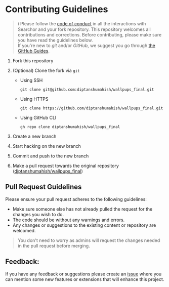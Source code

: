 # Contributing Guidelines

> :information_source: Please follow the [code of conduct](CODE_OF_CONDUCT.md) in all the interactions with Searchor and your fork repository.
This repository welcomes all contributions and corrections. Before contributing, please make sure you have read the guidelines below. <br>
If you're new to _git_ and/or _GitHub_, we suggest you go through [the GitHub Guides](https://guides.github.com/introduction/flow/).
1. Fork this repository
2. (Optional) Clone the fork via `git`
   - Using SSH

     ```shell
     git clone git@github.com:diptanshumahish/wallpups_final.git
     ```

   - Using HTTPS

     ```shell
     git clone https://github.com/diptanshumahish/wallpups_final.git
     ```

   - Using GitHub CLI

     ```shell
     gh repo clone diptanshumahish/wallpups_final
     ```

3. Create a new branch 
4. Start hacking on the new branch
5. Commit and push to the new branch
6. Make a pull request towards the original repository ([diptanshumahish/wallpups_final](https://github.com/diptanshumahish/wallpups_final))

## Pull Request Guidelines

Please ensure your pull request adheres to the following guidelines:

- Make sure someone else has not already pulled the request for the changes you wish to do.
- The code should be without any warnings and errors.
- Any changes or suggestions to the existing content or repository are welcomed.

> You don't need to worry as admins will request the changes needed in the pull request before merging.
## Feedback:

If you have any feedback or suggestions please create an  <a href="https://github.com/diptanshumahish/wallpups_final/issues">issue</a> where you can mention some new features or extensions that will enhance this project.

<!-- ------------------------------------------------------------------------------------------------------------------------------------------------------->
